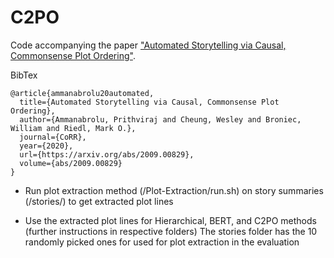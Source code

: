 # C2PO

Code accompanying the paper ["Automated Storytelling via Causal, Commonsense Plot Ordering"](https://arxiv.org/abs/2009.00829).

BibTex
```
@article{ammanabrolu20automated,
  title={Automated Storytelling via Causal, Commonsense Plot Ordering},
  author={Ammanabrolu, Prithviraj and Cheung, Wesley and Broniec, William and Riedl, Mark O.},
  journal={CoRR},
  year={2020},
  url={https://arxiv.org/abs/2009.00829},
  volume={abs/2009.00829}
}
```

- Run plot extraction method (/Plot-Extraction/run.sh) on story summaries (/stories/) to get extracted plot lines

- Use the extracted plot lines for Hierarchical, BERT, and C2PO methods (further instructions in respective folders)
The stories folder has the 10 randomly picked ones for used for plot extraction in the evaluation
